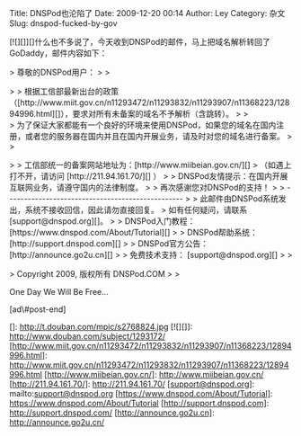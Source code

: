 Title: DNSPod也沦陷了
Date: 2009-12-20 00:14
Author: Ley
Category: 杂文
Slug: dnspod-fucked-by-gov

[![][]][]什么也不多说了，今天收到DNSPod的邮件，马上把域名解析转回了GoDaddy，邮件内容如下：

<p>
> 尊敬的DNSPod用户：
>
> </p>
>
> 根据工信部最新出台的政策（[http://www.miit.gov.cn/n11293472/n11293832/n11293907/n11368223/12894996.html][]），要求对所有未备案的域名不予解析（含跳转）。
>
> <div id=":4a">
> 为了保证大家都能有一个良好的环境来使用DNSPod，如果您的域名在国内注册，或者您的服务器在国内并且在国内开展业务，请及时对您的域名进行备案。
>
> </p>
>
> 工信部统一的备案网站地址为：[http://www.miibeian.gov.cn/][]
> （如遇上打不开，请访问 [http://211.94.161.70/][] ）
>
> DNSPod友情提示：在国内开展互联网业务，请遵守国内的法律制度。
>
> 再次感谢您对DNSPod的支持！
>
> -------------------------------------------------
>
> 此邮件由DNSPod系统发出，系统不接收回信，因此请勿直接回复。
> 如有任何疑问，请联系 [support@dnspod.org][]。
>
> DNSPod入门教程： [https://www.dnspod.com/About/Tutorial][]
>
> DNSPod帮助系统： [http://support.dnspod.com][]
>
> DNSPod官方公告： [http://announce.go2u.cn][]
>
> 免费技术支持： [support@dnspod.org][]
>
> <p>
> Copyright 2009, 版权所有 DNSPod.COM
>
> </div>

</p>
<!--more-->One Day We Will Be Free...

</p>
[ad\#post-end]

  []: http://t.douban.com/mpic/s2768824.jpg
  [![][]]: http://www.douban.com/subject/1293172/
  [http://www.miit.gov.cn/n11293472/n11293832/n11293907/n11368223/12894996.html]:
    http://www.miit.gov.cn/n11293472/n11293832/n11293907/n11368223/12894996.html
  [http://www.miibeian.gov.cn/]: http://www.miibeian.gov.cn/
  [http://211.94.161.70/]: http://211.94.161.70/
  [support@dnspod.org]: mailto:support@dnspod.org
  [https://www.dnspod.com/About/Tutorial]: https://www.dnspod.com/About/Tutorial
  [http://support.dnspod.com]: http://support.dnspod.com/
  [http://announce.go2u.cn]: http://announce.go2u.cn/
